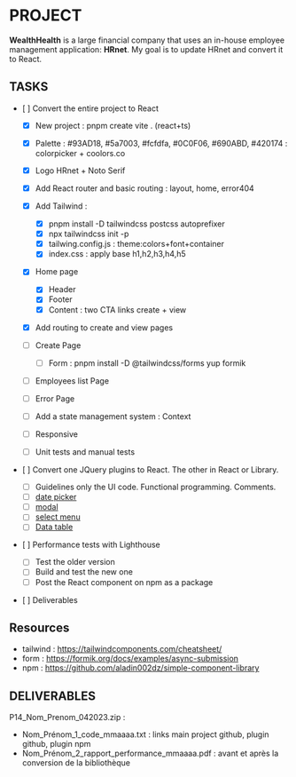 # PROJECT

**WealthHealth** is a large financial company that uses an in-house employee management application: **HRnet**.
My goal is to update HRnet and convert it to React.

## TASKS

- [ ] Convert the entire project to React

  - [x] New project : pnpm create vite . (react+ts)
  - [x] Palette : #93AD18, #5a7003, #fcfdfa, #0C0F06, #690ABD, #420174 : colorpicker + coolors.co
  - [x] Logo HRnet + Noto Serif
  - [x] Add React router and basic routing : layout, home, error404
  - [x] Add Tailwind :
    - [x] pnpm install -D tailwindcss postcss autoprefixer
    - [x] npx tailwindcss init -p
    - [x] tailwing.config.js : theme:colors+font+container
    - [x] index.css : apply base h1,h2,h3,h4,h5
  - [x] Home page
    - [x] Header
    - [x] Footer
    - [x] Content : two CTA links create + view
  - [x] Add routing to create and view pages
  - [ ] Create Page

    - [ ] Form : pnpm install -D @tailwindcss/forms yup formik

  - [ ] Employees list Page
  - [ ] Error Page
  - [ ] Add a state management system : Context
  - [ ] Responsive
  - [ ] Unit tests and manual tests

- [ ] Convert one JQuery plugins to React. The other in React or Library.
  - [ ] Guidelines only the UI code. Functional programming. Comments.
  - [ ] [date picker](https://github.com/xdan/datetimepicker)
  - [ ] [modal](https://github.com/kylefox/jquery-modal)
  - [ ] [select menu](https://github.com/jquery/jquery-ui/blob/main/ui/widgets/selectmenu.js)
  - [ ] [Data table](https://github.com/DataTables/DataTables)
- [ ] Performance tests with Lighthouse
  - [ ] Test the older version
  - [ ] Build and test the new one
  - [ ] Post the React component on npm as a package
- [ ] Deliverables

## Resources

- tailwind : https://tailwindcomponents.com/cheatsheet/
- form : https://formik.org/docs/examples/async-submission
- npm : https://github.com/aladin002dz/simple-component-library

## DELIVERABLES

P14_Nom_Prenom_042023.zip :

- Nom_Prénom_1_code_mmaaaa.txt : links main project github, plugin github, plugin npm
- Nom_Prénom_2_rapport_performance_mmaaaa.pdf : avant et après la conversion de la bibliothèque
